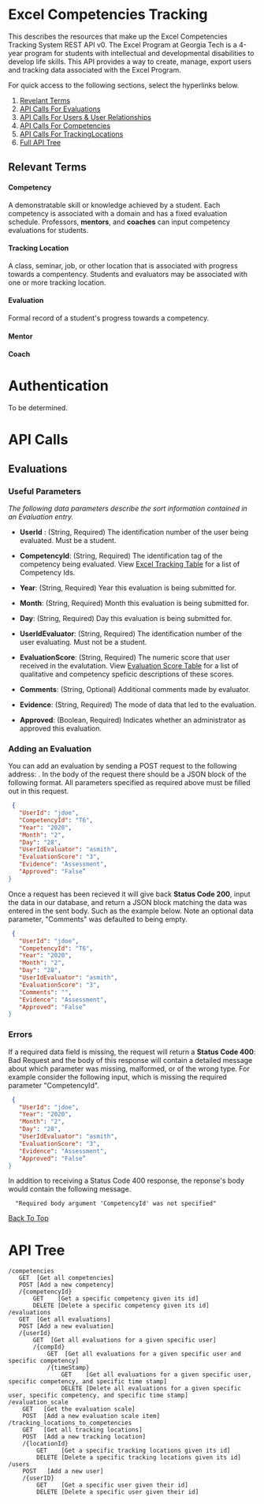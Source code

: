 # Excel Competencies Tracking 

This describes the resources that make up the Excel Competencies Tracking System REST API v0. The Excel Program at Georgia Tech is a 4-year program for students with intellectual and developmental disabilities to develop life skills. This API provides a way to create, manage, export users and tracking data associated with the Excel Program.

For quick access to the following sections, select the hyperlinks below.
1. [Revelant Terms](#revelant-terms)
2. [API Calls For Evaluations](#evaluations)
3. [API Calls For Users & User Relationships]()
4. [API Calls For Competencies]()
5. [API Calls For TrackingLocations]()
6. [Full API Tree](#api-tree)

## Relevant Terms

#### Competency
A demonstratable skill or knowledge achieved by a student. Each competency is associated with a domain and has a fixed evaluation schedule. Professors, __mentors__, and __coaches__ can input competency evaluations for students.

#### Tracking Location
A class, seminar, job, or other location that is associated with progress towards a compentency. Students and evaluators may be associated with one or more tracking location. 

#### Evaluation
Formal record of a student's progress towards a competency. 

#### Mentor

#### Coach

# Authentication

To be determined.

# API Calls

## Evaluations 

### Useful Parameters

_The following data parameters describe the sort information contained in an Evaluation entry._

- __UserId__ : (String, Required) The identification number of the user being evaluated. Must be a student.

- __CompetencyId__: (String, Required)  The identification tag of the competency being evaluated. View [Excel Tracking Table]() for a list of Competency Ids.

- __Year__: (String, Required)  Year this evaluation is being submitted for.

- __Month__: (String, Required)  Month this evaluation is being submitted for.

- __Day__: (String, Required)  Day this evaluation is being submitted for.

- __UserIdEvaluator__: (String, Required) The identification number of the user evaluating. Must not be a student.

- __EvaluationScore__: (String, Required)  The numeric score that user received in the evalutation. View [Evaluation Score Table]() for a list of qualitative and competency speficic descriptions of these scores.

- __Comments__: (String, Optional)  Additional comments made by evaluator.

- __Evidence__: (String, Required) The mode of data that led to the evaluation. 

- __Approved__: (Boolean, Required) Indicates whether an administrator as approved this evaluation.

### Adding an Evaluation

You can add an evaluation by sending a POST request to the following address: <TBD>. In the body of the request there should be a JSON block of the following format. All parameters specified as required above must be filled out in this request.
```json
 {
   "UserId": "jdoe",
   "CompetencyId": "T6",
   "Year": "2020",
   "Month": "2",
   "Day": "28",
   "UserIdEvaluator": "asmith",
   "EvaluationScore": "3",
   "Evidence": "Assessment",
   "Approved": "False”
}
```
Once a request has been recieved it will give back __Status Code 200__, input the data in our database, and return a JSON block matching the data was entered in the sent body. Such as the example below. Note an optional data parameter, "Comments" was defaulted to being empty.
```json
 {
   "UserId": "jdoe",
   "CompetencyId": "T6",
   "Year": "2020",
   "Month": "2",
   "Day": "28",
   "UserIdEvaluator": "asmith",
   "EvaluationScore": "3",
   "Comments": "",
   "Evidence": "Assessment",
   "Approved": "False”
}
```
### Errors 

If a required data field is missing, the request will return a __Status Code 400__: Bad Request and the body of this response will contain a detailed message about which parameter was missing, malformed, or of the wrong type. For example consider the following input, which is missing the required parameter "CompetencyId".
```json
 {
   "UserId": "jdoe",
   "Year": "2020",
   "Month": "2",
   "Day": "28",
   "UserIdEvaluator": "asmith",
   "EvaluationScore": "3",
   "Evidence": "Assessment",
   "Approved": "False”
}
```
In addition to receiving a Status Code 400 response, the reponse's body would contain the following message.
```
  "Required body argument 'CompetencyId' was not specified"
```
[Back To Top](#excel-competencies-tracking)

# API Tree
```
/competencies
   GET  [Get all competencies]
   POST [Add a new competency]
   /{competencyId}
       GET    [Get a specific competency given its id]
       DELETE [Delete a specific competency given its id]
/evaluations
   GET  [Get all evaluations]
   POST [Add a new evaluation]
   /{userId}
       GET  [Get all evaluations for a given specific user]
       /{compId}
           GET  [Get all evaluations for a given specific user and specific competency]
           /{timeStamp}
               GET    [Get all evaluations for a given specific user, specific competency, and specific time stamp]
               DELETE [Delete all evaluations for a given specific user, specific competency, and specific time stamp]
/evaluation_scale
    GET   [Get the evaluation scale]
    POST  [Add a new evaluation scale item]
/tracking_locations_to_competencies
    GET   [Get all tracking locations]
    POST  [Add a new tracking location]
    /{locationId}
        GET    [Get a specific tracking locations given its id]
        DELETE [Delete a specific tracking locations given its id]
/users
    POST   [Add a new user]
    /{userID}
        GET    [Get a specific user given their id]
        DELETE [Delete a specific user given their id]
```
